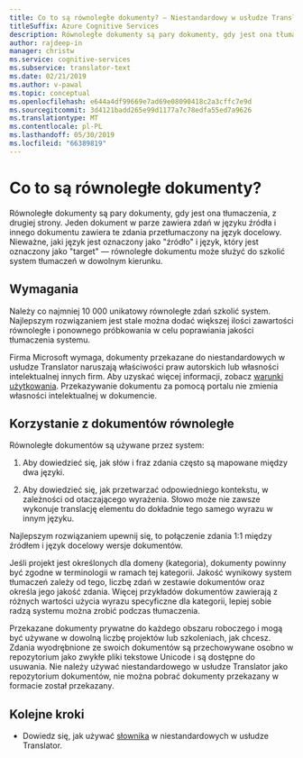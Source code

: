 ```yaml
---
title: Co to są równoległe dokumenty? — Niestandardowy w usłudze Translator
titleSuffix: Azure Cognitive Services
description: Równoległe dokumenty są pary dokumenty, gdy jest ona tłumaczenia, z drugiej strony. Jeden dokument w parze zawiera zdań w języku źródła i innego dokumentu zawiera te zdania przetłumaczony na język docelowy.
author: rajdeep-in
manager: christw
ms.service: cognitive-services
ms.subservice: translator-text
ms.date: 02/21/2019
ms.author: v-pawal
ms.topic: conceptual
ms.openlocfilehash: e644a4df99669e7ad69e08090418c2a3cffc7e9d
ms.sourcegitcommit: 3d4121badd265e99d1177a7c78edfa55ed7a9626
ms.translationtype: MT
ms.contentlocale: pl-PL
ms.lasthandoff: 05/30/2019
ms.locfileid: "66389819"
---
```

# <a name="what-are-parallel-documents"></a>Co to są równoległe dokumenty?

Równoległe dokumenty są pary dokumenty, gdy jest ona tłumaczenia, z drugiej strony. Jeden dokument w parze zawiera zdań w języku źródła i innego dokumentu zawiera te zdania przetłumaczony na język docelowy.
Nieważne, jaki język jest oznaczony jako "źródło" i język, który jest oznaczony jako "target" — równoległe dokumentu może służyć do szkolić system tłumaczeń w dowolnym kierunku.

## <a name="requirements"></a>Wymagania

Należy co najmniej 10 000 unikatowy równoległe zdań szkolić system. Najlepszym rozwiązaniem jest stale można dodać większej ilości zawartości równoległe i ponownego próbkowania w celu poprawiania jakości tłumaczenia systemu.

Firma Microsoft wymaga, dokumenty przekazane do niestandardowych w usłudze Translator naruszają właściwości praw autorskich lub własności intelektualnej innych firm. Aby uzyskać więcej informacji, zobacz [warunki użytkowania](https://azure.microsoft.com/support/legal/cognitive-services-terms/).
Przekazywanie dokumentu za pomocą portalu nie zmienia własności intelektualnej w dokumencie.

## <a name="use-of-parallel-documents"></a>Korzystanie z dokumentów równoległe

Równoległe dokumentów są używane przez system:

1.  Aby dowiedzieć się, jak słów i fraz zdania często są mapowane między dwa języki.

2.  Aby dowiedzieć się, jak przetwarzać odpowiedniego kontekstu, w zależności od otaczającego wyrażenia. Słowo może nie zawsze wykonuje translację elementu do dokładnie tego samego wyrazu w innym języku.

Najlepszym rozwiązaniem upewnij się, to połączenie zdania 1:1 między źródłem i język docelowy wersje dokumentów.

Jeśli projekt jest określonych dla domeny (kategoria), dokumenty powinny być zgodne w terminologii w ramach tej kategorii. Jakość wynikowy system tłumaczeń zależy od tego, liczbę zdań w zestawie dokumentów oraz określa jego jakość zdania. Więcej przykładów dokumentów zawierają z różnych wartości użycia wyrazu specyficzne dla kategorii, lepiej sobie radzą systemu można zrobić podczas tłumaczenia.

Przekazane dokumenty prywatne do każdego obszaru roboczego i mogą być używane w dowolną liczbę projektów lub szkoleniach, jak chcesz. Zdania wyodrębnione ze swoich dokumentów są przechowywane osobno w repozytorium jako zwykłe pliki tekstowe Unicode i są dostępne do usuwania. Nie należy używać niestandardowego w usłudze Translator jako repozytorium dokumentów, nie można pobrać dokumenty przekazany w formacie został przekazany.



## <a name="next-steps"></a>Kolejne kroki

- Dowiedz się, jak używać [słownika](what-is-dictionary.md) w niestandardowych w usłudze Translator.
